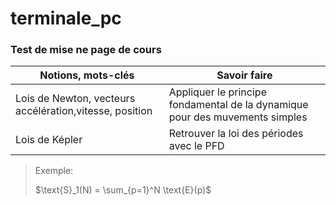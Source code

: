 # terminale_pc

### Test de mise ne page de cours

|Notions, mots-clés|Savoir faire|
|-------|------------|
|Lois de Newton, vecteurs accélération,vitesse, position |Appliquer le principe fondamental de la dynamique pour des muvements simples|
|Lois de Képler|Retrouver la loi des périodes avec le PFD|

> Exemple:
>
> $\text{S}_1(N) = \sum_{p=1}^N \text{E}(p)$
